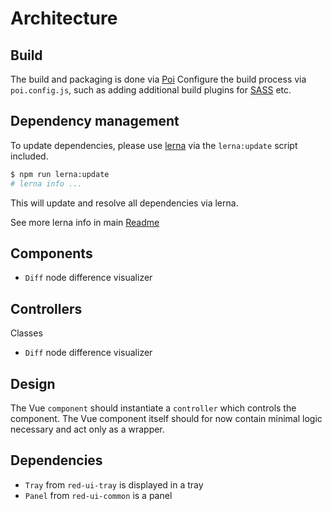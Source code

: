 # Architecture

## Build

The build and packaging is done via [Poi](https://poi.js.org/#/)
Configure the build process via `poi.config.js`, such as adding additional build plugins for [SASS](http://sass-lang.com/) etc.

## Dependency management

To update dependencies, please use [lerna](https://lernajs.io/#getting-started) via the `lerna:update` script included.

```bash
$ npm run lerna:update
# lerna info ...
```

This will update and resolve all dependencies via lerna.

See more lerna info in main [Readme](https://github.com/tecla5/red-ui/blob/master/Readme.md)

## Components

- `Diff` node difference visualizer

## Controllers

Classes

- `Diff` node difference visualizer

## Design

The Vue `component` should instantiate a `controller` which controls the component. The Vue component itself should for now contain minimal logic necessary and act only as a wrapper.

## Dependencies

- `Tray` from `red-ui-tray` is displayed in a tray
- `Panel` from `red-ui-common` is a panel
